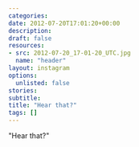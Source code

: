 ```yaml
---
categories:
date: 2012-07-20T17:01:20+00:00
description:
draft: false
resources:
- src: 2012-07-20_17-01-20_UTC.jpg
  name: "header"
layout: instagram
options:
  unlisted: false
stories:
subtitle:
title: "Hear that?"
tags: []
---
```


"Hear that?"
